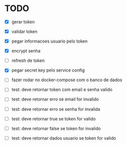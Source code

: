 # TODO
- [x] gerar token 
- [x] validar token
- [x] pegar informacoes usuario pelo token
- [x] encrypt senha
- [ ] refresh de token
- [x] pegar secret key pelo service config
- [ ] fazer rodar no docker-compose com o banco de dados


- [ ] test: deve retornar token com email e senha valido
- [ ] test: deve retornar erro se email for invalido
- [ ] test: deve retornar erro se senha for invalida 
- [ ] test: deve retornar true se token for valido
- [ ] test: deve retornar false se token for invalido
- [ ] test: deve retornar dados usuario se token for valido